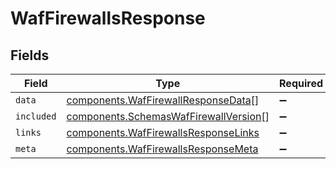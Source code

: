 # WafFirewallsResponse


## Fields

| Field                                                                                      | Type                                                                                       | Required                                                                                   | Description                                                                                |
| ------------------------------------------------------------------------------------------ | ------------------------------------------------------------------------------------------ | ------------------------------------------------------------------------------------------ | ------------------------------------------------------------------------------------------ |
| `data`                                                                                     | [components.WafFirewallResponseData](../../models/shared/waffirewallresponsedata.md)[]     | :heavy_minus_sign:                                                                         | N/A                                                                                        |
| `included`                                                                                 | [components.SchemasWafFirewallVersion](../../models/shared/schemaswaffirewallversion.md)[] | :heavy_minus_sign:                                                                         | N/A                                                                                        |
| `links`                                                                                    | [components.WafFirewallsResponseLinks](../../models/shared/waffirewallsresponselinks.md)   | :heavy_minus_sign:                                                                         | N/A                                                                                        |
| `meta`                                                                                     | [components.WafFirewallsResponseMeta](../../models/shared/waffirewallsresponsemeta.md)     | :heavy_minus_sign:                                                                         | N/A                                                                                        |
